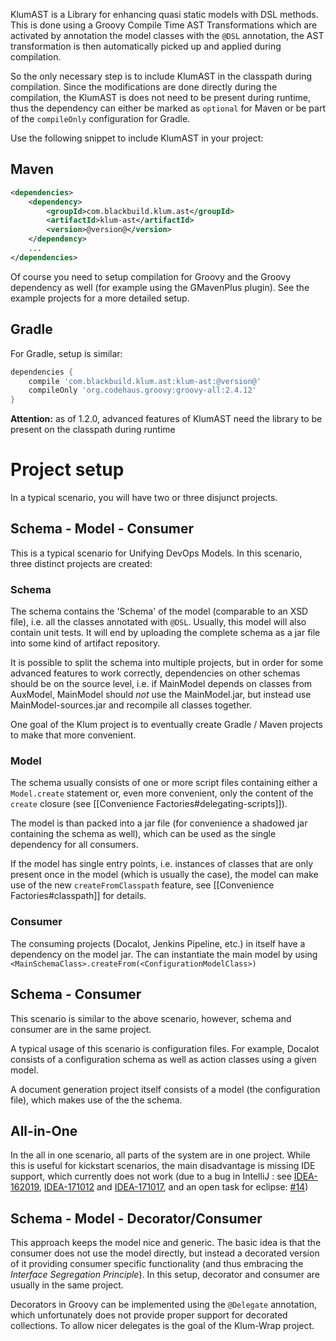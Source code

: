 KlumAST is a Library for enhancing quasi static models with DSL methods. This is done using a Groovy Compile Time AST 
Transformations which are activated by annotation the model classes with the `@DSL` annotation, the AST transformation
 is then automatically picked up and applied during compilation.
 
So the only necessary step is to include KlumAST in the classpath during compilation. Since the modifications are
done directly during the compilation, the KlumAST is does not need to be present during runtime, thus the dependency
can either be marked as `optional` for Maven or be part of the `compileOnly` configuration for Gradle.

Use the following snippet to include KlumAST in your project:
 
## Maven
```xml
<dependencies>
    <dependency>
        <groupId>com.blackbuild.klum.ast</groupId>
        <artifactId>klum-ast</artifactId>
        <version>@version@</version>
    </dependency>
    ...
</dependencies>
```

Of course you need to setup compilation for Groovy and the Groovy dependency as well (for example using the GMavenPlus
plugin). See the example projects for a more detailed setup.


## Gradle
For Gradle, setup is similar:  

```groovy
dependencies {
    compile 'com.blackbuild.klum.ast:klum-ast:@version@'
    compileOnly 'org.codehaus.groovy:groovy-all:2.4.12'
}
```

__Attention:__  as of 1.2.0, advanced features of KlumAST need the library to
be present on the classpath during runtime

# Project setup

In a typical scenario, you will have two or three disjunct projects.

## Schema - Model - Consumer

This is a typical scenario for Unifying DevOps Models. In this scenario, three distinct projects are created:

### Schema

The schema contains the 'Schema' of the model (comparable to an XSD file), i.e. all the classes annotated with `@DSL`.
Usually, this model will also contain unit tests. It will end by uploading the complete schema as a jar file into some
kind of artifact repository.

It is possible to split the schema into multiple projects, but in order for some advanced features to work correctly,
dependencies on other schemas should be on the source level, i.e. if MainModel depends on classes from AuxModel, MainModel 
should _not_ use the MainModel.jar, but instead use MainModel-sources.jar and recompile all classes together.

One goal of the Klum project is to eventually create Gradle / Maven projects to make that more convenient.


### Model

The schema usually consists of one or more script files containing either a `Model.create` statement or, even more 
 convenient, only the content of the `create` closure (see [[Convenience Factories#delegating-scripts]]).
 
The model is than packed into a jar file (for convenience a shadowed jar containing the schema as well), which can 
 be used as the single dependency for all consumers.

If the model has single entry points, i.e. instances of classes that are only present once in the
model (which is usually the case), the model can make use of the new `createFromClasspath` feature, see
[[Convenience Factories#classpath]] for details.
 
### Consumer

The consuming projects (Docalot, Jenkins Pipeline, etc.) in itself have a dependency on the model jar. The can instantiate
the main model by using `<MainSchemaClass>.createFrom(<ConfigurationModelClass>)`

## Schema - Consumer

This scenario is similar to the above scenario, however, schema and consumer are in the same project. 

A typical usage of this scenario is configuration files. For example, Docalot consists of a configuration schema as well
as action classes using a given model.

A document generation project itself consists of a model (the configuration file), which makes use of the the schema.

## All-in-One

In the all in one scenario, all parts of the system are in one project. While this is useful for kickstart scenarios,
the main disadvantage is missing IDE support, which currently does not work (due to a bug in IntelliJ : see 
 [IDEA-162019](https://youtrack.jetbrains.com/issue/IDEA-162019), [IDEA-171012](https://youtrack.jetbrains.com/issue/IDEA-171012)
 and [IDEA-171017](https://youtrack.jetbrains.com/issue/IDEA-171017), and an open task for eclipse: 
 [#14](https://github.com/klum-dsl/klum-ast/issues/14))
 
 
## Schema - Model - Decorator/Consumer

This approach keeps the model nice and generic. The basic idea is that the consumer does not use the model directly,
but instead a decorated version of it providing consumer specific functionality (and thus embracing the _Interface 
Segregation Principle_). In this setup, decorator and consumer are usually in the same project.

Decorators in Groovy can be implemented using the `@Delegate` annotation, which unfortunately does not provide proper
support for decorated collections. To allow nicer delegates is the goal of the Klum-Wrap project.